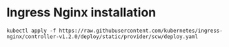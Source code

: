 # Ingress Nginx installation

```shell
kubectl apply -f https://raw.githubusercontent.com/kubernetes/ingress-nginx/controller-v1.2.0/deploy/static/provider/scw/deploy.yaml
```